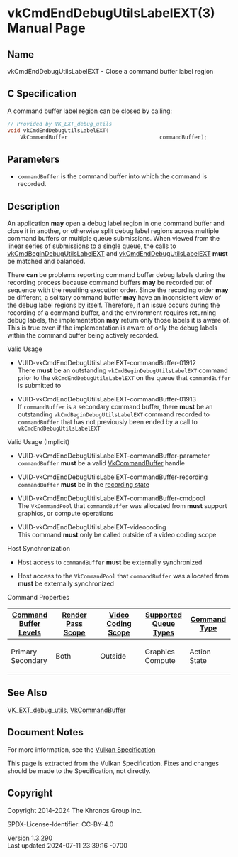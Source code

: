 # vkCmdEndDebugUtilsLabelEXT(3) Manual Page

## Name

vkCmdEndDebugUtilsLabelEXT - Close a command buffer label region



## <a href="#_c_specification" class="anchor"></a>C Specification

A command buffer label region can be closed by calling:

``` c
// Provided by VK_EXT_debug_utils
void vkCmdEndDebugUtilsLabelEXT(
    VkCommandBuffer                             commandBuffer);
```

## <a href="#_parameters" class="anchor"></a>Parameters

- `commandBuffer` is the command buffer into which the command is
  recorded.

## <a href="#_description" class="anchor"></a>Description

An application **may** open a debug label region in one command buffer
and close it in another, or otherwise split debug label regions across
multiple command buffers or multiple queue submissions. When viewed from
the linear series of submissions to a single queue, the calls to
[vkCmdBeginDebugUtilsLabelEXT](https://registry.khronos.org/vulkan/specs/1.3-extensions/man/html/vkCmdBeginDebugUtilsLabelEXT.html) and
[vkCmdEndDebugUtilsLabelEXT](https://registry.khronos.org/vulkan/specs/1.3-extensions/man/html/vkCmdEndDebugUtilsLabelEXT.html) **must**
be matched and balanced.

There **can** be problems reporting command buffer debug labels during
the recording process because command buffers **may** be recorded out of
sequence with the resulting execution order. Since the recording order
**may** be different, a solitary command buffer **may** have an
inconsistent view of the debug label regions by itself. Therefore, if an
issue occurs during the recording of a command buffer, and the
environment requires returning debug labels, the implementation **may**
return only those labels it is aware of. This is true even if the
implementation is aware of only the debug labels within the command
buffer being actively recorded.

Valid Usage

- <a href="#VUID-vkCmdEndDebugUtilsLabelEXT-commandBuffer-01912"
  id="VUID-vkCmdEndDebugUtilsLabelEXT-commandBuffer-01912"></a>
  VUID-vkCmdEndDebugUtilsLabelEXT-commandBuffer-01912  
  There **must** be an outstanding `vkCmdBeginDebugUtilsLabelEXT`
  command prior to the `vkCmdEndDebugUtilsLabelEXT` on the queue that
  `commandBuffer` is submitted to

- <a href="#VUID-vkCmdEndDebugUtilsLabelEXT-commandBuffer-01913"
  id="VUID-vkCmdEndDebugUtilsLabelEXT-commandBuffer-01913"></a>
  VUID-vkCmdEndDebugUtilsLabelEXT-commandBuffer-01913  
  If `commandBuffer` is a secondary command buffer, there **must** be an
  outstanding `vkCmdBeginDebugUtilsLabelEXT` command recorded to
  `commandBuffer` that has not previously been ended by a call to
  `vkCmdEndDebugUtilsLabelEXT`

Valid Usage (Implicit)

- <a href="#VUID-vkCmdEndDebugUtilsLabelEXT-commandBuffer-parameter"
  id="VUID-vkCmdEndDebugUtilsLabelEXT-commandBuffer-parameter"></a>
  VUID-vkCmdEndDebugUtilsLabelEXT-commandBuffer-parameter  
  `commandBuffer` **must** be a valid
  [VkCommandBuffer](https://registry.khronos.org/vulkan/specs/1.3-extensions/man/html/VkCommandBuffer.html) handle

- <a href="#VUID-vkCmdEndDebugUtilsLabelEXT-commandBuffer-recording"
  id="VUID-vkCmdEndDebugUtilsLabelEXT-commandBuffer-recording"></a>
  VUID-vkCmdEndDebugUtilsLabelEXT-commandBuffer-recording  
  `commandBuffer` **must** be in the [recording
  state](#commandbuffers-lifecycle)

- <a href="#VUID-vkCmdEndDebugUtilsLabelEXT-commandBuffer-cmdpool"
  id="VUID-vkCmdEndDebugUtilsLabelEXT-commandBuffer-cmdpool"></a>
  VUID-vkCmdEndDebugUtilsLabelEXT-commandBuffer-cmdpool  
  The `VkCommandPool` that `commandBuffer` was allocated from **must**
  support graphics, or compute operations

- <a href="#VUID-vkCmdEndDebugUtilsLabelEXT-videocoding"
  id="VUID-vkCmdEndDebugUtilsLabelEXT-videocoding"></a>
  VUID-vkCmdEndDebugUtilsLabelEXT-videocoding  
  This command **must** only be called outside of a video coding scope

Host Synchronization

- Host access to `commandBuffer` **must** be externally synchronized

- Host access to the `VkCommandPool` that `commandBuffer` was allocated
  from **must** be externally synchronized

Command Properties

<table class="tableblock frame-all grid-all stretch">
<colgroup>
<col style="width: 20%" />
<col style="width: 20%" />
<col style="width: 20%" />
<col style="width: 20%" />
<col style="width: 20%" />
</colgroup>
<thead>
<tr>
<th class="tableblock halign-left valign-top"><a
href="#VkCommandBufferLevel">Command Buffer Levels</a></th>
<th class="tableblock halign-left valign-top"><a
href="#vkCmdBeginRenderPass">Render Pass Scope</a></th>
<th class="tableblock halign-left valign-top"><a
href="#vkCmdBeginVideoCodingKHR">Video Coding Scope</a></th>
<th class="tableblock halign-left valign-top"><a
href="#VkQueueFlagBits">Supported Queue Types</a></th>
<th class="tableblock halign-left valign-top"><a
href="#fundamentals-queueoperation-command-types">Command Type</a></th>
</tr>
</thead>
<tbody>
<tr>
<td class="tableblock halign-left valign-top"><p>Primary<br />
Secondary</p></td>
<td class="tableblock halign-left valign-top"><p>Both</p></td>
<td class="tableblock halign-left valign-top"><p>Outside</p></td>
<td class="tableblock halign-left valign-top"><p>Graphics<br />
Compute</p></td>
<td class="tableblock halign-left valign-top"><p>Action<br />
State</p></td>
</tr>
</tbody>
</table>

## <a href="#_see_also" class="anchor"></a>See Also

[VK_EXT_debug_utils](https://registry.khronos.org/vulkan/specs/1.3-extensions/man/html/VK_EXT_debug_utils.html),
[VkCommandBuffer](https://registry.khronos.org/vulkan/specs/1.3-extensions/man/html/VkCommandBuffer.html)

## <a href="#_document_notes" class="anchor"></a>Document Notes

For more information, see the <a
href="https://registry.khronos.org/vulkan/specs/1.3-extensions/html/vkspec.html#vkCmdEndDebugUtilsLabelEXT"
target="_blank" rel="noopener">Vulkan Specification</a>

This page is extracted from the Vulkan Specification. Fixes and changes
should be made to the Specification, not directly.

## <a href="#_copyright" class="anchor"></a>Copyright

Copyright 2014-2024 The Khronos Group Inc.

SPDX-License-Identifier: CC-BY-4.0

Version 1.3.290  
Last updated 2024-07-11 23:39:16 -0700
